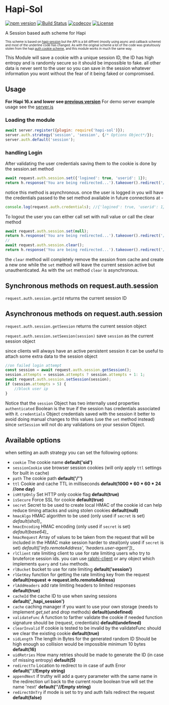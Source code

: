 # Hapi-Sol
[![npm version](https://img.shields.io/npm/v/hapi-sol.svg)](https://www.npmjs.com/package/hapi-sol)
[![Build Status](https://travis-ci.org/yonjah/hapi-sol.svg?branch=master)](https://travis-ci.org/yonjah/hapi-sol)
[![codecov](https://codecov.io/gh/yonjah/hapi-sol/branch/master/graph/badge.svg)](https://codecov.io/gh/yonjah/hapi-sol)
[![License](https://img.shields.io/npm/l/hapi-sol.svg?maxAge=2592000?style=plastic)](https://github.com/yonjah/hapi-sol/blob/master/LICENSE)

A Session based auth scheme for Hapi

<sub><sup>This scheme is based on [hapi-session](https://github.com/nlf/hapi-session) but the API is a bit diffrent (mostly using async and callback scheme) and most of the underline code has changed.
As with the original scheme a lot of the code was gratuitously stolen from the hapi [auth cookie scheme](https://github.com/hapijs/hapi-auth-cookie), and this module works in much the same way.</sup></sub>

This Module will save a cookie with a unique session ID, the ID has high entropy and is randomly secure so it should be impossible to fake. all other data is never sent to the user so you can save in the session whatever information you wont without the fear of it being faked or compromised.

## Usage
**For Hapi 16.x and lower see [previous version](https://github.com/yonjah/hapi-sol/tree/v0.6.0)**
For demo server example usage see the [server.js](https://github.com/yonjah/hapi-session/blob/master/examples/server.js)


### Loading the module
```javascript
await server.register({plugin: require('hapi-sol')});
server.auth.strategy('session', 'session', {/* Options Object*/});
server.auth.default('session');
```


### handling Login
After validating the user credentials saving them to the cookie is done by the session.set
method
```javascript
await request.auth.session.set({'logined': true, 'userid': 1});
return h.response('You are being redirected...').takeover().redirect('/');
```
notice this method is asynchronous.
once the user is logged in you will have the credentials passed to the set method available in future connections at -
```javascript
console.log(request.auth.credentials); //{'logined': true, 'userid': 1}
```

To logout the user you can either call set with null value or call the clear method
```javascript
await request.auth.session.set(null);
return h.response('You are being redirected...').takeover().redirect('/');
//
await request.auth.session.clear();
return h.response('You are being redirected...').takeover().redirect('/');
```
the `clear` method will completely remove the session from cache and create a new one while the `set` method will leave the current session active but unauthenticated. As with the `set` method `clear` is asynchronous.

## Synchronous methods on request.auth.session
`request.auth.session.getId` returns the current session ID

## Asynchronous methods on request.auth.session
`request.auth.session.getSeesion` returns the current session object

`request.auth.session.setSeesion(session)` save `session` as the current session object

since clients will always have an active persistent session it can be useful to attach some extra data to the session object

```javascript
//on failed login attempt
const session = await request.auth.session.getSession();
session.attempts = session.attempts ? session.attempts + 1: 1;
await request.auth.session.setSession(session);
if (session.attempts > 5) {
    //block user ip
}
```

Notice that the `session` Object has two internally used properties
`authenticated` Boolean is the true if the session has credentials associated with it.
`credentials` Object credentials saved with the session
it better to avoid doing manual changes to this values (use the `set` method instead) since `setSession` will not do any validations on your session Object.


## Available options
when setting an auth strategy you can set the following options:
- `cookie` The cookie name __default('sid')__
- `sessionCookie` use browser session cookies (will only apply `ttl` settings for built in cache) 
- `path` The cookie path __default('/'')__
- `ttl` Cookie and cache TTL in milliseconds __default(1000 * 60 * 60 * 24 //one day)__
- `isHttpOnly` Set HTTP only cookie flag __default(true)__
- `isSecure` Force SSL for cookie __default(true)__
- `secret` Secret to be used to create local HMAC of the cookie id can help reduce timing attacks and using stolen cookies __default(null)__
- `hmacAlgo` HMAC algorithm to be used (only used if `secret` is set) _default(sha1)__
- `hmacEncoding` HMAC encoding (only used if `secret` is set) _default(base64)__
- `hmacRequest` Array of values to be taken from the request that will be included in the HMAC make session harder to steal(only used if `secret` is set) _default(['info.remoteAddress', 'headers.user-agent'])__
- `rlClient` rate limiting client to use for rate  limiting users who try to bruteforce session ids. you can use [ralphi-client](https://github.com/yonjah/ralphi/tree/master/client) or any object which implements `query` and `take` methods.
- `rlBucket` bucket to use for rate limiting __default('session')__
- `rlGetKey` function for getting the rate limiting key from the request __default(request => request.info.remoteAddress)__
- `rlAddHeaders` add rate limiting headers to limited responses __default(true)__
- `cacheId` the cache ID to use when saving sessions __default('\_hapi\_session')__
- `cache` caching manager if you want to use your own storage (needs to implement _get_,_set_ and _drop_ methods) __default(undefined)__
- `validateFunc` A function to farther validate the cookie if needed function signature should be (request, credentials) __default(undefined)__
- `clearInvalid` If cookie is tested to be invalid by the validateFunc should we clear the existing cookie __default(true)__
- `sidLength` The length in Bytes for the generated random ID Should be high enough so collision would be impossible minimum 10 bytes __default(16)__
- `uidRetries` How many retries should be made to generate the ID (in case of missing entropy) __default(5)__
- `redirectTo` Location to redirect to in case of auth Error __default(''//Empty string)__
- `appendNext` if truthy will add a query parameter with the same name in the redirection url back to the current route boolean true will set the name 'next' __default(''//Empty string)__
- `redirectOnTry` if mode is set to try and auth fails redirect the request __default(false)__

